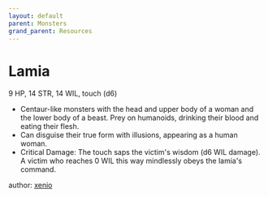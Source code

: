 ```yaml
---
layout: default
parent: Monsters
grand_parent: Resources
---
```

# Lamia
9 HP, 14 STR, 14 WIL, touch (d6)
- Centaur-like monsters with the head and upper body of a woman and the lower body of a beast. Prey on humanoids, drinking their blood and eating their flesh.
- Can disguise their true form with illusions, appearing as a human woman.
- Critical Damage: The touch saps the victim's wisdom (d6 WIL damage). A victim who reaches 0 WIL this way mindlessly obeys the lamia's command.

author: [xenio](https://xenioinabottle.blogspot.com)
